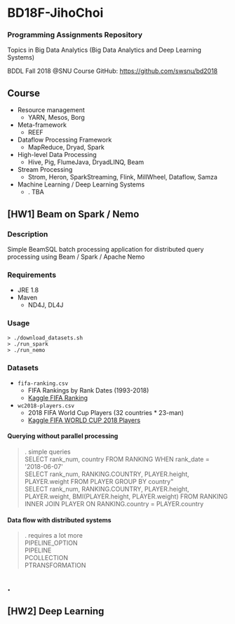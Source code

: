 # BD18F-JihoChoi

### Programming Assignments Repository

Topics in Big Data Analytics (Big Data Analytics and Deep Learning Systems)

BDDL Fall 2018 @SNU
Course GitHub: https://github.com/swsnu/bd2018



## Course

* Resource management
    * YARN, Mesos, Borg
* Meta-framework
    * REEF
* Dataflow Processing Framework
    * MapReduce, Dryad, Spark
* High-level Data Processing
    * Hive, Pig, FlumeJava, DryadLINQ, Beam
* Stream Processing
    * Strom, Heron, SparkStreaming, Flink, MillWheel, Dataflow, Samza
* Machine Learning / Deep Learning Systems
    * . TBA


## [HW1] Beam on Spark / Nemo

### Description
Simple BeamSQL batch processing application for distributed query processing using Beam / Spark / Apache Nemo

### Requirements
- JRE 1.8
- Maven
    - ND4J, DL4J

### Usage
```
> ./download_datasets.sh
> ./run_spark
> ./run_nemo
```

### Datasets
* `fifa-ranking.csv`
  * FIFA Rankings by Rank Dates (1993-2018)
  * [Kaggle FIFA Ranking](https://www.kaggle.com/tadhgfitzgerald/fifa-international-soccer-mens-ranking-1993now)
* `wc2018-players.csv`
  * 2018 FIFA World Cup Players (32 countries * 23-man)
  * [Kaggle FIFA WORLD CUP 2018 Players](https://www.kaggle.com/djamshed/fifa-world-cup-2018-players)

#### Querying without parallel processing
> . simple queries  
> SELECT rank_num, country FROM RANKING WHEN rank_date = '2018-06-07'  
> SELECT rank_num, RANKING.COUNTRY, PLAYER.height, PLAYER.weight FROM PLAYER GROUP BY country"  
> SELECT rank_num, RANKING.COUNTRY, PLAYER.height, PLAYER.weight, BMI(PLAYER.height, PLAYER.weight) FROM RANKING INNER JOIN PLAYER ON RANKING.country = PLAYER.country  

#### Data flow with distributed systems
> . requires a lot more  
> PIPELINE_OPTION  
> PIPELINE  
> PCOLLECTION  
> PTRANSFORMATION  


.
---

## [HW2] Deep Learning
